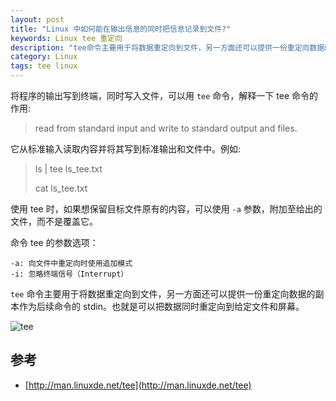 ```yaml
---
layout: post
title: "Linux 中如何能在输出信息的同时把信息记录到文件?"
keywords: Linux tee 重定向
description: "tee命令主要用于将数据重定向到文件，另一方面还可以提供一份重定向数据的副本作为后续命令的stdin"
category: Linux
tags: tee linux
---
```


将程序的输出写到终端，同时写入文件，可以用 `tee` 命令，解释一下 tee 命令的作用:

> read from standard input and write to standard output and files.

它从标准输入读取内容并将其写到标准输出和文件中。例如:

> ls | tee ls_tee.txt
>
> cat ls_tee.txt

使用 tee 时，如果想保留目标文件原有的内容，可以使用 `-a` 参数，附加至给出的文件，而不是覆盖它。

命令 tee 的参数选项：

```
-a: 向文件中重定向时使用追加模式
-i: 忽略终端信号（Interrupt）
```

`tee` 命令主要用于将数据重定向到文件，另一方面还可以提供一份重定向数据的副本作为后续命令的 stdin。也就是可以把数据同时重定向到给定文件和屏幕。

![tee](http://ww1.sinaimg.cn/mw690/c3c88275jw1fbcm6jvuifj20b4071mxj.jpg)

## 参考

- [http://man.linuxde.net/tee](http://man.linuxde.net/tee)